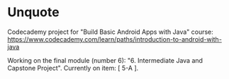 # Unquote

Codecademy project for "Build Basic Android Apps with Java" course:
https://www.codecademy.com/learn/paths/introduction-to-android-with-java

Working on the final module (number 6): "6. Intermediate Java and Capstone Project".
Currently on item: [ 5-A ].